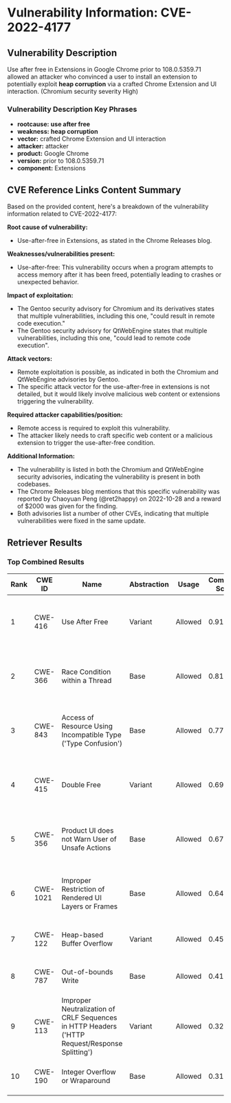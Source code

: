 # Vulnerability Information: CVE-2022-4177

## Vulnerability Description
Use after free in Extensions in Google Chrome prior to 108.0.5359.71 allowed an attacker who convinced a user to install an extension to potentially exploit **heap corruption** via a crafted Chrome Extension and UI interaction. (Chromium security severity High)

### Vulnerability Description Key Phrases
- **rootcause:** **use after free**
- **weakness:** **heap corruption**
- **vector:** crafted Chrome Extension and UI interaction
- **attacker:** attacker
- **product:** Google Chrome
- **version:** prior to 108.0.5359.71
- **component:** Extensions

## CVE Reference Links Content Summary
Based on the provided content, here's a breakdown of the vulnerability information related to CVE-2022-4177:

**Root cause of vulnerability:**
*   Use-after-free in Extensions, as stated in the Chrome Releases blog.

**Weaknesses/vulnerabilities present:**
*   Use-after-free: This vulnerability occurs when a program attempts to access memory after it has been freed, potentially leading to crashes or unexpected behavior.

**Impact of exploitation:**
*   The Gentoo security advisory for Chromium and its derivatives states that multiple vulnerabilities, including this one, "could result in remote code execution."
*   The Gentoo security advisory for QtWebEngine states that multiple vulnerabilities, including this one, "could lead to remote code execution".

**Attack vectors:**
*   Remote exploitation is possible, as indicated in both the Chromium and QtWebEngine advisories by Gentoo.
*   The specific attack vector for the use-after-free in extensions is not detailed, but it would likely involve malicious web content or extensions triggering the vulnerability.

**Required attacker capabilities/position:**
*   Remote access is required to exploit this vulnerability.
*   The attacker likely needs to craft specific web content or a malicious extension to trigger the use-after-free condition.

**Additional Information:**
* The vulnerability is listed in both the Chromium and QtWebEngine security advisories, indicating the vulnerability is present in both codebases.
*  The Chrome Releases blog mentions that this specific vulnerability was reported by Chaoyuan Peng (@ret2happy) on 2022-10-28 and a reward of $2000 was given for the finding.
*   Both advisories list a number of other CVEs, indicating that multiple vulnerabilities were fixed in the same update.

## Retriever Results

### Top Combined Results

| Rank | CWE ID | Name | Abstraction | Usage | Combined Score | Retrievers | Individual Scores |
|------|--------|------|-------------|-------|---------------|------------|-------------------|
| 1 | CWE-416 | Use After Free | Variant | Allowed | 0.9169 | dense, sparse, graph | dense: 0.637, sparse: 0.668, graph: 0.818 |
| 2 | CWE-366 | Race Condition within a Thread | Base | Allowed | 0.8172 | dense, sparse, graph | dense: 0.576, sparse: 0.547, graph: 0.604 |
| 3 | CWE-843 | Access of Resource Using Incompatible Type ('Type Confusion') | Base | Allowed | 0.7750 | dense, sparse, graph | dense: 0.500, sparse: 0.489, graph: 0.685 |
| 4 | CWE-415 | Double Free | Variant | Allowed | 0.6982 | dense, sparse, graph | dense: 0.537, sparse: 0.347, graph: 0.809 |
| 5 | CWE-356 | Product UI does not Warn User of Unsafe Actions | Base | Allowed | 0.6704 | dense, sparse, graph | dense: 0.529, sparse: 0.334, graph: 0.601 |
| 6 | CWE-1021 | Improper Restriction of Rendered UI Layers or Frames | Base | Allowed | 0.6463 | dense, sparse, graph | dense: 0.526, sparse: 0.285, graph: 0.615 |
| 7 | CWE-122 | Heap-based Buffer Overflow | Variant | Allowed | 0.4562 | dense, sparse | dense: 0.508, sparse: 0.420 |
| 8 | CWE-787 | Out-of-bounds Write | Base | Allowed | 0.4153 | dense, sparse | dense: 0.481, sparse: 0.305 |
| 9 | CWE-113 | Improper Neutralization of CRLF Sequences in HTTP Headers ('HTTP Request/Response Splitting') | Variant | Allowed | 0.3205 | dense, sparse | dense: 0.491, sparse: 0.178 |
| 10 | CWE-190 | Integer Overflow or Wraparound | Base | Allowed | 0.3160 | sparse, graph | sparse: 0.176, graph: 0.602 |

